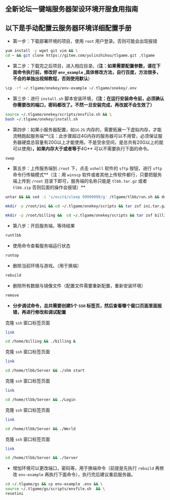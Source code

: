 ## 全新论坛一键端服务器架设环境开服食用指南

## 以下是手动配置云服务器环境详细配置手册
- 第一步：下载部署环境的项目，使用 `root` 用户登录。否则可能会出现报错

```bash
yum install -y wget git vim && \
cd ~ && git clone https://gitee.com/yulinzhihou/tlgame.git .tlgame
```

- 第二步：下载完之后项目，进入相应目录。(**注：如果需要配置参数，请在下面命令执行前，修改好 `env_example` ,具体修改方法，自行百度，方法很多，不会的单独出视频教程，否则使用默认**)

```bash
\cp -rf ~/.tlgame/onekey/env-example ~/.tlgame/onekey/.env
```

- 第三步：进行 `install.sh` 脚本安装环境，**（注：在运行安装命令前，必须确认你需要改的端口，密码都改了。不然一旦安装完成，再改就不会生效了）**

```bash
source ~/.tlgame/onekey/scripts/envfile.sh && \
bash ~/.tlgame/onekey/install.sh
```

- 第四步：如果小服务器配置，如`1G` `2G` 内存的，需要拓展一下虚拟内存，才能流畅跑起服务端**(注：此步骤超过4G内存的服务器可以不用管，必须保证服务器硬盘总容量有20G以上才能使用。不是空余空间，是总共有20G以上的就可以使用)**，如果内存大于或者等于**4G** 可以不需要执行下面的命令。

```bash
swap
```

- 第五步：上传服务端到 `/root` 下，点击 `xshell` 软件的 `sftp` 按钮，进行 `sftp` 命令行传输模式**（注：用 `winscp` 软件或者其他上传软件都行，只要把服务端上传到 `/root` 目录下即可，服务端的名称只能是  `tlbb.tar.gz` 或者 `tlbb.zip` 否则后面的操作会报错）**

```bash
untar && && sed -i 's/exit$/sleep 99999999/g' /tlgame/tlbb/run.sh && docker cp -L /root/tlbb onekey_server_1:/home
```

```BASH
mkdir -p /root/ini && cd ~/.tlgame/onekey/scripts && tar zxf ini.tar.gz -C /root/ini && cd ~/ini && docker cp -L LoginInfo.ini onekey_server_1:/home/tlbb/Server/Config && docker cp -L ServerInfo.ini onekey_server_1:/home/tlbb/Server/Config && docker cp -L ShareMemInfo.ini onekey_server_1:/home/tlbb/Server/Config
```

```bash
mkdir -p /root/billing &&  cd ~/.tlgame/onekey/scripts && tar zxf billing.tar.gz -C /root/billing && docker cp -L /root/billing onekey_server_1:/home
```

- 第八步：开启服务端，等待结果
  

```bash
runtlbb
```

- 使用命令查看服务端运行状态

```bash
runtop
```

- 删除当前环境与游戏。（用于换端）

```bash
rebuild
```

- 删除所有数据与镜像文件（配置文件需要重新配置，重新安装环境）

```bash
remove
```

- **分步调试命令，总共需要创建5个 `SSH` 标签页，然后查看哪个窗口页面里面报错，再进行修改和调试配置** 

克隆 `ssh` 窗口标签页面

```bash
link
```

```bash
cd /home/billing && ./billing &
```

克隆 `ssh` 窗口标签页面

```bash
link
```

```bash 
cd /home/tlbb/Server && ./shm start
```

克隆 `ssh` 窗口标签页面

```bash
link
```

```bash
cd /home/tlbb/Server && ./Login
```

克隆 `ssh` 窗口标签页面

```bash
link
```

```bash
cd /home/tlbb/Server && ./World
```

克隆 `ssh` 窗口标签页面

```bash
link
```

```bash
cd /home/tlbb/Server && ./Server
```

- 增加环境可以更改端口，密码等，用于换端命令（前提是先执行 `rebuild` 再修改 `env-example` 再执行下面命令），执行完后建议重启服务器。

```bash
cd ~/.tlgame/gs && cp env-example .env && \
source ~/.tlgame/gs/scripts/envfile.sh  && \
resetini
```